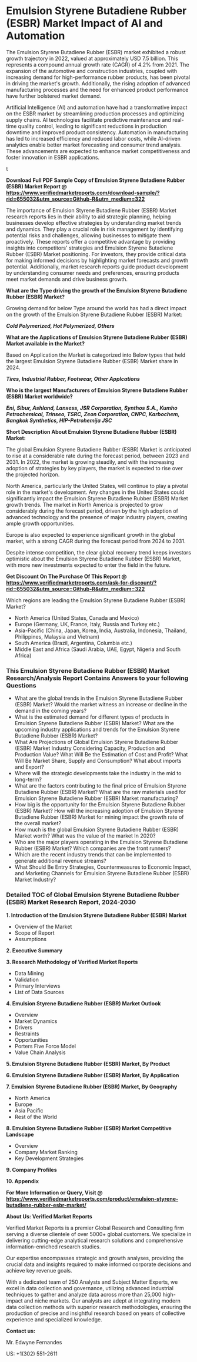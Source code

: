 <meta name="title" content="Global Emulsion Styrene Butadiene Rubber (ESBR) Market Impact of AI and Automation"><meta name="description" content="The Emulsion Styrene Butadiene Rubber (ESBR) market exhibited a robust growth trajectory in 2022, valued at approximately USD 7.5 billion. This represents a compound a"><meta name="title" content="Emulsion Styrene Butadiene Rubber (ESBR) Market Size, Share, Scope, Trends, Growth, Opportunities, Analysis, Forecast"><h1>Emulsion Styrene Butadiene Rubber (ESBR) Market Impact of AI and Automation</h1><p>The Emulsion Styrene Butadiene Rubber (ESBR) market exhibited a robust growth trajectory in 2022, valued at approximately USD 7.5 billion. This represents a compound annual growth rate (CAGR) of 4.2% from 2021. The expansion of the automotive and construction industries, coupled with increasing demand for high-performance rubber products, has been pivotal in driving the market's growth. Additionally, the rising adoption of advanced manufacturing processes and the need for enhanced product performance have further bolstered market demand.</p><p>Artificial Intelligence (AI) and automation have had a transformative impact on the ESBR market by streamlining production processes and optimizing supply chains. AI technologies facilitate predictive maintenance and real-time quality control, leading to significant reductions in production downtime and improved product consistency. Automation in manufacturing has led to increased efficiency and reduced labor costs, while AI-driven analytics enable better market forecasting and consumer trend analysis. These advancements are expected to enhance market competitiveness and foster innovation in ESBR applications.</p>t</p><p id="" class=""><strong>Download Full PDF Sample Copy of Emulsion Styrene Butadiene Rubber (ESBR) Market Report @ <a href="https://www.verifiedmarketreports.com/download-sample/?rid=655032&utm_source=Github-R&utm_medium=322" target="_blank">https://www.verifiedmarketreports.com/download-sample/?rid=655032&utm_source=Github-R&utm_medium=322</a></strong></p><p>The importance of&nbsp;Emulsion Styrene Butadiene Rubber (ESBR) Market research reports lies in their ability to aid strategic planning, helping businesses develop effective strategies by understanding market trends and dynamics. They play a crucial role in risk management by identifying potential risks and challenges, allowing businesses to mitigate them proactively. These reports offer a competitive advantage by providing insights into competitors' strategies and Emulsion Styrene Butadiene Rubber (ESBR) Market positioning. For investors, they provide critical data for making informed decisions by highlighting market forecasts and growth potential. Additionally, market research reports guide product development by understanding consumer needs and preferences, ensuring products meet market demands and drive business growth.</p><p><strong>What are the&nbsp;Type driving the growth of the Emulsion Styrene Butadiene Rubber (ESBR) Market?</strong></p><p id="" class="">Growing demand for below Type around the world has had a direct impact on the growth of the Emulsion Styrene Butadiene Rubber (ESBR) Market:</p><em><strong> Cold Polymerized, Hot Polymerized, Others</strong></em></p><strong>What are the&nbsp;Applications&nbsp;of Emulsion Styrene Butadiene Rubber (ESBR) Market available in the Market?</strong></p><p id="" class="">Based on Application the Market is categorized into Below types that held the largest Emulsion Styrene Butadiene Rubber (ESBR) Market share In 2024.</p><em><strong> Tires, Industrial Rubber, Footwear, Other Applcations</strong></em></p><strong>Who is the largest Manufacturers of Emulsion Styrene Butadiene Rubber (ESBR) Market worldwide?</strong></p><p><em><strong> Eni, Sibur, Ashland, Lanxess, JSR Corporation, Synthos S.A., Kumho Petrochemical, Trinseo, TSRC, Zeon Corporation, CNPC, Karbochem, Bangkok Synthetics, HIP-Petrohemija JSC</strong></em></p><p id="" class=""><strong>Short Description About Emulsion Styrene Butadiene Rubber (ESBR) Market:</strong></p><p>The global Emulsion Styrene Butadiene Rubber (ESBR) Market is anticipated to rise at a considerable rate during the forecast period, between 2023 and 2031. In 2022, the market is growing steadily, and with the increasing adoption of strategies by key players, the market is expected to rise over the projected horizon.</p><p>North America, particularly the United States, will continue to play a pivotal role in the market's development. Any changes in the United States could significantly impact the Emulsion Styrene Butadiene Rubber (ESBR) Market growth trends. The market in North America is projected to grow considerably during the forecast period, driven by the high adoption of advanced technology and the presence of major industry players, creating ample growth opportunities.</p><p>Europe is also expected to experience significant growth in the global market, with a strong CAGR during the forecast period from 2024 to 2031.</p><p>Despite intense competition, the clear global recovery trend keeps investors optimistic about the Emulsion Styrene Butadiene Rubber (ESBR) Market, with more new investments expected to enter the field in the future.</p><p id="" class=""><strong>Get Discount On The Purchase Of This Report @ <a href="https://www.verifiedmarketreports.com/ask-for-discount/?rid=655032&utm_source=Github-R&utm_medium=322" target="_blank">https://www.verifiedmarketreports.com/ask-for-discount/?rid=655032&utm_source=Github-R&utm_medium=322</a></strong></p>Which regions are leading the Emulsion Styrene Butadiene Rubber (ESBR) Market?</p><ul><li>North America (United States, Canada and Mexico)</li><li>Europe (Germany, UK, France, Italy, Russia and Turkey etc.)</li><li>Asia-Pacific (China, Japan, Korea, India, Australia, Indonesia, Thailand, Philippines, Malaysia and Vietnam)</li><li>South America (Brazil, Argentina, Columbia etc.)</li><li>Middle East and Africa (Saudi Arabia, UAE, Egypt, Nigeria and South Africa)</li></ul><h3 id="" class="">This Emulsion Styrene Butadiene Rubber (ESBR) Market Research/Analysis Report Contains Answers to your following Questions</h3><ul><li>What are the global trends in the Emulsion Styrene Butadiene Rubber (ESBR) Market? Would the market witness an increase or decline in the demand in the coming years?</li><li>What is the estimated demand for different types of products in Emulsion Styrene Butadiene Rubber (ESBR) Market? What are the upcoming industry applications and trends for the Emulsion Styrene Butadiene Rubber (ESBR) Market?</li><li>What Are Projections of Global Emulsion Styrene Butadiene Rubber (ESBR) Market Industry Considering Capacity, Production and Production Value? What Will Be the Estimation of Cost and Profit? What Will Be Market Share, Supply and Consumption? What about imports and Export?</li><li>Where will the strategic developments take the industry in the mid to long-term?</li><li>What are the factors contributing to the final price of Emulsion Styrene Butadiene Rubber (ESBR) Market? What are the raw materials used for Emulsion Styrene Butadiene Rubber (ESBR) Market manufacturing?</li><li>How big is the opportunity for the Emulsion Styrene Butadiene Rubber (ESBR) Market? How will the increasing adoption of Emulsion Styrene Butadiene Rubber (ESBR) Market for mining impact the growth rate of the overall market?</li><li>How much is the global Emulsion Styrene Butadiene Rubber (ESBR) Market worth? What was the value of the market In 2020?</li><li>Who are the major players operating in the Emulsion Styrene Butadiene Rubber (ESBR) Market? Which companies are the front runners?</li><li>Which are the recent industry trends that can be implemented to generate additional revenue streams?</li><li>What Should Be Entry Strategies, Countermeasures to Economic Impact, and Marketing Channels for Emulsion Styrene Butadiene Rubber (ESBR) Market Industry?</li></ul><h3 id="" class="">Detailed TOC of Global Emulsion Styrene Butadiene Rubber (ESBR) Market Research Report, 2024-2030</h3><p id="" class=""><strong>1. Introduction of the Emulsion Styrene Butadiene Rubber (ESBR) Market</strong></p><ul><li>Overview of the Market</li><li>Scope of Report</li><li>Assumptions</li></ul><p id="" class=""><strong>2. Executive Summary</strong></p><p id="" class=""><strong>3. Research Methodology of Verified Market Reports</strong></p><ul><li>Data Mining</li><li>Validation</li><li>Primary Interviews</li><li>List of Data Sources</li></ul><p id="" class=""><strong>4. Emulsion Styrene Butadiene Rubber (ESBR) Market Outlook</strong></p><ul><li>Overview</li><li>Market Dynamics</li><li>Drivers</li><li>Restraints</li><li>Opportunities</li><li>Porters Five Force Model</li><li>Value Chain Analysis</li></ul><p id="" class=""><strong>5. Emulsion Styrene Butadiene Rubber (ESBR) Market, By Product</strong></p><p id="" class=""><strong>6. Emulsion Styrene Butadiene Rubber (ESBR) Market, By Application</strong></p><p id="" class=""><strong>7. Emulsion Styrene Butadiene Rubber (ESBR) Market, By Geography</strong></p><ul><li>North America</li><li>Europe</li><li>Asia Pacific</li><li>Rest of the World</li></ul><p id="" class=""><strong>8. Emulsion Styrene Butadiene Rubber (ESBR) Market Competitive Landscape</strong></p><ul><li>Overview</li><li>Company Market Ranking</li><li>Key Development Strategies</li></ul><p id="" class=""><strong>9. Company Profiles</strong></p><p id="" class=""><strong>10. Appendix</strong></p><p id="" class=""><strong>For More Information or Query, Visit @ <a href="https://www.verifiedmarketreports.com/product/emulsion-styrene-butadiene-rubber-esbr-market/" target="_blank">https://www.verifiedmarketreports.com/product/emulsion-styrene-butadiene-rubber-esbr-market/</a></strong></p><p id="" class=""><strong>About Us: Verified Market Reports</strong></p><p id="" class="">Verified Market Reports is a premier Global Research and Consulting firm serving a diverse clientele of over 5000+ global customers. We specialize in delivering cutting-edge analytical research solutions and comprehensive information-enriched research studies.</p><p id="" class="">Our expertise encompasses strategic and growth analyses, providing the crucial data and insights required to make informed corporate decisions and achieve key revenue goals.</p><p id="" class="">With a dedicated team of 250 Analysts and Subject Matter Experts, we excel in data collection and governance, utilizing advanced industrial techniques to gather and analyze data across more than 25,000 high-impact and niche markets. Our analysts are adept at integrating modern data collection methods with superior research methodologies, ensuring the production of precise and insightful research based on years of collective experience and specialized knowledge.</p><p id="" class=""><strong>Contact us:</strong></p><p id="" class="">Mr. Edwyne Fernandes</p><p id="" class="">US: +1(302) 551-2611</p>